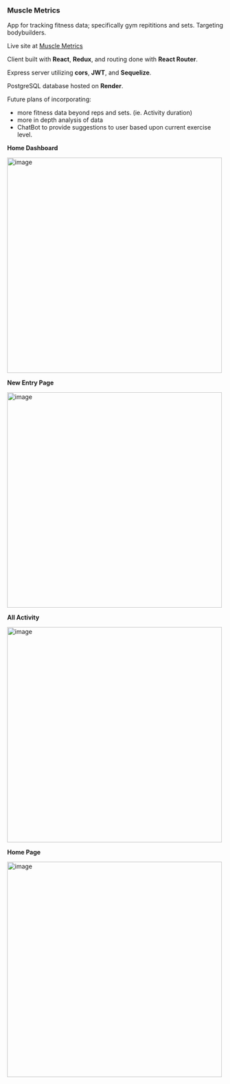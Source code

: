 ### Muscle Metrics

App for tracking fitness data; specifically gym repititions and sets. Targeting bodybuilders.

Live site at [Muscle Metrics](https://muscle-metrics.onrender.com/)

Client built with **React**, **Redux**, and routing done with **React Router**.

Express server utilizing **cors**, **JWT**, and **Sequelize**.

PostgreSQL database hosted on **Render**.

Future plans of incorporating:
  - more fitness data beyond reps and sets. (ie. Activity duration)
  - more in depth analysis of data
  - ChatBot to provide suggestions to user based upon current exercise level.

**Home Dashboard**

<img width="500" alt="image" src="https://github.com/jerrendang/activity_tracker/assets/16262549/1a0e2dee-f3f4-46a9-8a5d-afdccdbd4d1e">

**New Entry Page**

<img width="500" alt="image" src="https://github.com/jerrendang/activity_tracker/assets/16262549/2638d1c8-063d-4604-bfa9-b290c242eb22">

**All Activity**

<img width="500" alt="image" src="https://github.com/jerrendang/activity_tracker/assets/16262549/9e5546ce-c0b0-4420-8dfb-8d9a5e1ba8c3">

**Home Page**

<img width="500" alt="image" src="https://github.com/jerrendang/activity_tracker/assets/16262549/c0b71f64-028e-42b4-97de-cac494270d37">
